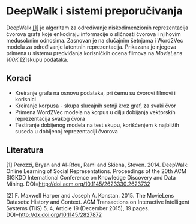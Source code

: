 # DeepWalk i sistemi preporučivanja

DeepWalk [[1]](#1) je algoritam za određivanje niskodimenzionih reprezentacija
čvorova grafa koje enkodiraju informacije o sličnosti čvorova i njihovim
međusobnim odnosima. Zasnovan je na slučajnim šetnjama i Word2Vec modelu za
određivanje latentnih reprezentacija. Prikazana je njegova primena u sistemu
predviđanja korisničkih ocena filmova na *MovieLens 100K* [[2]](#2)skupu
podataka.

## Koraci
- Kreiranje grafa na osnovu podataka, pri čemu su čvorovi filmovi i korisnici
- Kreiranje korpusa - skupa slucajnih setnji kroz graf, za svaki čvor
- Primena Word2Vec modela na korpus u cilju dobijanja vektorskih reprezentacija svakog čvora
- Testiranje dobijenog modela na test skupu, korišćenjem k najbližih suseda u dobijenoj reprezentaciji čvorova

## Literatura
<a id = "1">[1]</a>
Perozzi, Bryan and Al-Rfou, Rami and Skiena, Steven. 2014.
DeepWalk: Online Learning of Social Representations.
Proceedings of the 20th ACM SIGKDD International Conference on Knowledge Discovery and Data Mining.
DOI=http://doi.acm.org/10.1145/2623330.2623732

<a id = "2">[2]</a>
F. Maxwell Harper and Joseph A. Konstan. 2015. The MovieLens Datasets:
History and Context. ACM Transactions on Interactive Intelligent
Systems (TiiS) 5, 4, Article 19 (December 2015), 19 pages.
DOI=http://dx.doi.org/10.1145/2827872


